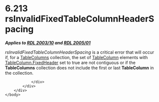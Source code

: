 <html dir="LTR" xmlns:mshelp="http://msdn.microsoft.com/mshelp" xmlns:ddue="http://ddue.schemas.microsoft.com/authoring/2003/5" xmlns:xlink="http://www.w3.org/1999/xlink" xmlns:tool="http://www.microsoft.com/tooltip">
    <head>
        <meta http-equiv="Content-Type" content="text/html; CHARSET=utf-8"></meta>
        <meta name="save" content="history"></meta>
        <title>6.213 rsInvalidFixedTableColumnHeaderSpacing</title>
        <xml>
            <mshelp:toctitle title="6.213 rsInvalidFixedTableColumnHeaderSpacing"></mshelp:toctitle>
            <mshelp:rltitle title="[MS-RDL]: rsInvalidFixedTableColumnHeaderSpacing"></mshelp:rltitle>
            <mshelp:keyword index="A" term="6b5ba822-490d-45d6-8f53-82ff92ec7e82"></mshelp:keyword>
            <mshelp:attr name="DCSext.ContentType" value="open specification"></mshelp:attr>
            <mshelp:attr name="AssetID" value="6b5ba822-490d-45d6-8f53-82ff92ec7e82"></mshelp:attr>
            <mshelp:attr name="TopicType" value="kbRef"></mshelp:attr>
            <mshelp:attr name="DCSext.Title" value="[MS-RDL]: rsInvalidFixedTableColumnHeaderSpacing" />
        </xml>
    </head>
    <body>
        <div id="header">
            <h1 class="heading">6.213 rsInvalidFixedTableColumnHeaderSpacing</h1>
        </div>
        <div id="mainSection">
            <div id="mainBody">
                <div id="allHistory" class="saveHistory"></div>
                <div id="sectionSection0" class="section" name="collapseableSection">
                    

<p><b><i>Applies to </i></b><a href="a7e2ad00-07c8-4f6d-80ab-3ad55df7b233.htm"><b><i>RDL 2003/10</i></b></a><b><i>
and </i></b><a href="3ebe2912-4958-4832-b391-cad1f5e13338.htm"><b><i>RDL 2005/01</i></b></a></p>

<p><i>rsInvalidFixedTableColumnHeaderSpacing</i> is a critical
error that will occur if, for a <a href="b17c8664-e7b1-433a-ba80-eaf8574c38ff.htm">TableColumns</a> collection,
the set of <a href="b7098352-0939-46b5-ac72-54ab5a113711.htm">TableColumn</a>
elements with <a href="5d588089-8b1e-45ce-9280-c816202b62ae.htm">TableColumn.FixedHeader</a>
set to true are not contiguous or if the <b>TableColumns</b> collection does
not include the first or last <b>TableColumn</b> in the collection.</p>


                </div>
            </div>
        </div>
    </body>
</html>